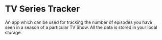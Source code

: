 # TV Series Tracker
An app which can be used for tracking the number of episodes you have seen in a season of a particular TV Show.
All the data is stored in your local storage.
